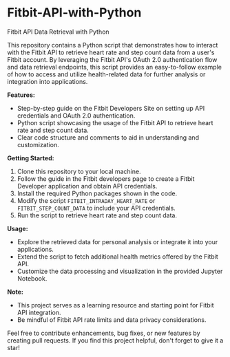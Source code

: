# Fitbit-API-with-Python
Fitbit API Data Retrieval with Python

This repository contains a Python script that demonstrates how to interact with the Fitbit API to retrieve heart rate and step count data from a user's Fitbit account. By leveraging the Fitbit API's OAuth 2.0 authentication flow and data retrieval endpoints, this script provides an easy-to-follow example of how to access and utilize health-related data for further analysis or integration into applications.

**Features:**
- Step-by-step guide on the Fitbit Developers Site on setting up API credentials and OAuth 2.0 authentication.
- Python script showcasing the usage of the Fitbit API to retrieve heart rate and step count data.
- Clear code structure and comments to aid in understanding and customization.

**Getting Started:**
1. Clone this repository to your local machine.
2. Follow the guide in the Fitbit developers page to create a Fitbit Developer application and obtain API credentials.
3. Install the required Python packages shown in the code.
4. Modify the script `FITBIT_INTRADAY_HEART_RATE` or `FITBIT_STEP_COUNT_DATA` to include your API credentials.
5. Run the script to retrieve heart rate and step count data.

**Usage:**
- Explore the retrieved data for personal analysis or integrate it into your applications.
- Extend the script to fetch additional health metrics offered by the Fitbit API.
- Customize the data processing and visualization in the provided Jupyter Notebook.

**Note:**
- This project serves as a learning resource and starting point for Fitbit API integration.
- Be mindful of Fitbit API rate limits and data privacy considerations.

Feel free to contribute enhancements, bug fixes, or new features by creating pull requests. If you find this project helpful, don't forget to give it a star!
